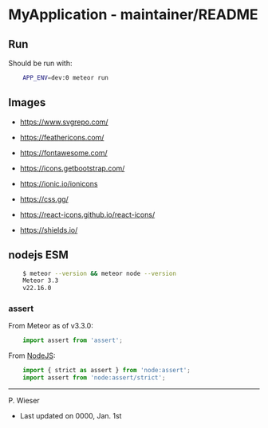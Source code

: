 # MyApplication - maintainer/README

## Run

Should be run with:

```sh
    APP_ENV=dev:0 meteor run
```

## Images

- https://www.svgrepo.com/

- https://feathericons.com/

- https://fontawesome.com/

- https://icons.getbootstrap.com/

- https://ionic.io/ionicons

- https://css.gg/

- https://react-icons.github.io/react-icons/

- https://shields.io/

## nodejs ESM

```sh
    $ meteor --version && meteor node --version
    Meteor 3.3
    v22.16.0
```

### assert

From Meteor as of v3.3.0:

```js
    import assert from 'assert';
```

From [NodeJS](https://nodejs.org/docs/latest-v22.x/api/assert.html#assert):

```js
    import { strict as assert } from 'node:assert';
    import assert from 'node:assert/strict';
```

---
P. Wieser
- Last updated on 0000, Jan. 1st
